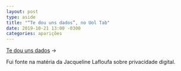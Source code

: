 ```yaml
---
layout: post
type: aside
title: "“Te dou uns dados”, no Uol Tab"
date: 2019-10-21 13:00 -0300
categories: aparições
---
```

[Te dou uns dados](https://tab.uol.com.br/edicao/privacidade/) &rarr; 

Fui fonte na matéria da Jacqueline Lafloufa sobre privacidade digital.